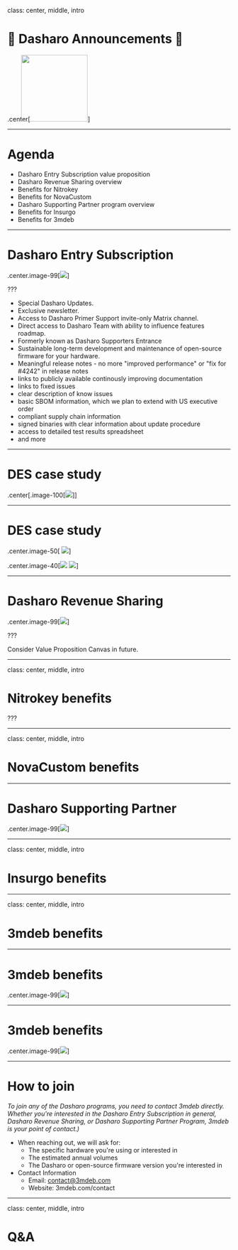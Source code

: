 class: center, middle, intro

# &#x1F389; Dasharo Announcements &#x1F389;

.center[<img src="remark-templates/dasharo-presentation-template/images/dasharo-sygnet-white.svg" width="150px" style="margin-left:-20px">]

---

# Agenda

* Dasharo Entry Subscription value proposition
* Dasharo Revenue Sharing overview
* Benefits for Nitrokey
* Benefits for NovaCustom
* Dasharo Supporting Partner program overview
* Benefits for Insurgo
* Benefits for 3mdeb

---

# Dasharo Entry Subscription

.center.image-99[![](/img/des_value_prop.png)]

???

* Special Dasharo Updates.
* Exclusive newsletter.
* Access to Dasharo Primer Support invite-only Matrix channel.
* Direct access to Dasharo Team with ability to influence features roadmap.
* Formerly known as Dasharo Supporters Entrance
* Sustainable long-term development and maintenance of open-source firmware for
  your hardware.
* Meaningful release notes - no more "improved performance" or "fix for #4242" in release notes
* links to publicly available continously improving documentation
* links to fixed issues
* clear description of know issues
* basic SBOM information, which we plan to extend with US executive order
* compliant supply chain information
* signed binaries with clear information about update procedure
* access to detailed test results spreadsheet
* and more

---

# DES case study

.center[.image-100[![](/img/dasharo-msi-z690a-press-releases.png)]]

---

# DES case study

.center.image-50[ ![](/img/shop_des_msi.png)]

.center.image-40[![](/img/shop_des_1y.png) ![](/img/shop_des_msi2.png)]

---

# Dasharo Revenue Sharing

.center.image-99[![](/img/drs_buy_renew.svg)]

???

Consider Value Proposition Canvas in future.

---

class: center, middle, intro

# Nitrokey benefits

???

---

class: center, middle, intro

# NovaCustom benefits

---

# Dasharo Supporting Partner

.center.image-99[![](/img/dsp_issue_flow.svg)]

---

class: center, middle, intro

# Insurgo benefits

---

class: center, middle, intro

# 3mdeb benefits

---

# 3mdeb benefits

.center.image-99[![](/img/dsr_value_prop.png)]

---

# 3mdeb benefits

.center.image-99[![](/img/dsp_value_prop.png)]

---

# How to join

_To join any of the Dasharo programs, you need to contact 3mdeb directly.
Whether you're interested in the Dasharo Entry Subscription in general, Dasharo
Revenue Sharing, or Dasharo Supporting Partner Program, 3mdeb is your point of
contact.)_

* When reaching out, we will ask for:
  * The specific hardware you're using or interested in
  * The estimated annual volumes
  * The Dasharo or open-source firmware version you're interested in
* Contact Information
   * Email: contact@3mdeb.com
   * Website: 3mdeb.com/contact

---

class: center, middle, intro

# Q&A

